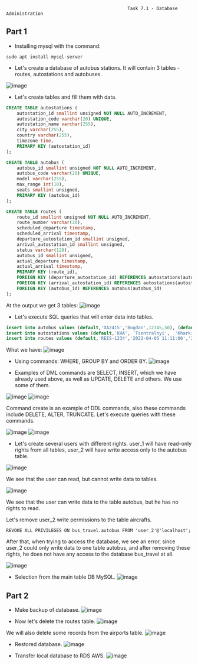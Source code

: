                                                   Task 7.1 - Database Administration
## Part 1                                                 
- Installing mysql with the command:  
``` 
sudo apt install mysql-server
```  

- Let's create a database of autobus stations. It will contain 3 tables - routes, autostations and autobuses.

![image](https://github.com/Stiff228/DevOps_online_Kharkiv_2022Q1Q2/blob/main/m7/Task%207.1/images/1.png)

- Let's create tables and fill them with data.
```sql
CREATE TABLE autostations (
    autostation_id smallint unsigned NOT NULL AUTO_INCREMENT,
    autostation_code varchar(20) UNIQUE,
    autostation_name varchar(255),
    city varchar(255),
    country varchar(255),
    timezone time,
    PRIMARY KEY (autostation_id)
);

CREATE TABLE autobus (
    autobus_id smallint unsigned NOT NULL AUTO_INCREMENT,
    autobus_code varchar(20) UNIQUE,
    model varchar(255),
    max_range int(10),
    seats smallint unsigned,
    PRIMARY KEY (autobus_id)
);

CREATE TABLE routes (
    route_id smallint unsigned NOT NULL AUTO_INCREMENT,
    route_number varchar(20),
    scheduled_departure timestamp,
    scheduled_arrival timestamp,
    departure_autostation_id smallint unsigned,
    arrival_autostation_id smallint unsigned,
    status varchar(128),
    autobus_id smallint unsigned,
    actual_departure timestamp,
    actual_arrival timestamp,
    PRIMARY KEY (route_id),
    FOREIGN KEY (departure_autostation_id) REFERENCES autostations(autostation_id),
    FOREIGN KEY (arrival_autostation_id) REFERENCES autostations(autostation_id),
    FOREIGN KEY (autobus_id) REFERENCES autobus(autobus_id)
);
```
At the output we get 3 tables: 
![image](https://github.com/Stiff228/DevOps_online_Kharkiv_2022Q1Q2/blob/main/m7/Task%207.1/images/2.png)

- Let's execute SQL queries that will enter data into tables.
```SQL
insert into autobus values (default,'ХА2415','Bogdan',12345,50), (default,'AX8475','Ikarus',17650,100), (default,'AH1234','Mersedes Vito',5700,20);
insert into autostations values (default,'KHA', 'Tsentralnyi',	'Kharkiv',	'Ukraine', '03:00:00'), (default,'LVV', 'StepanBenders','Lviv',	'Ukraine', '03:00:00'), (default,'MNK', 'Minskaya city autostation',	'Minsk',	'Belarus', '02:00:00'), (default,'USA', 'Obama station',	'California','USA', '-04:00:00'), (default,'ROS', 'Yuzhniy avtovokzal','Rostov on Don','Russia', '04:00:00');
insert into routes values (default,'REIS-1234','2022-04-05 11:11:00','2022-04-05 20:11:00',1,3,'Boarding',1,'2022-04-05 11:30:00','2022-04-05 20:30:00'), (default,'REIS-2345','2022-04-06 8:50:00','2022-04-06 19:20:00',5,3,'Check-in',3,'2022-04-06 15:50:00','2022-04-06 19:20:00'), (default,'REIS-9877','2022-04-07 11:50:00','2022-04-07 22:50:00',2,4,'Take-Of',2,'2022-04-07 11:55:00','2022-04-07 23:15:00');
```
What we have: 
![image](https://github.com/Stiff228/DevOps_online_Kharkiv_2022Q1Q2/blob/main/m7/Task%207.1/images/3.png)

- Using commands: WHERE, GROUP BY and ORDER BY.
![image](https://github.com/Stiff228/DevOps_online_Kharkiv_2022Q1Q2/blob/main/m7/Task%207.1/images/4.png)

- Examples of DML commands are SELECT, INSERT, which we have already used above, as well as UPDATE, DELETE and others. We use some of them.

![image](https://github.com/Stiff228/DevOps_online_Kharkiv_2022Q1Q2/blob/main/m7/Task%207.1/images/5.png)
![image](https://github.com/Stiff228/DevOps_online_Kharkiv_2022Q1Q2/blob/main/m7/Task%207.1/images/6.png)

Сommand create is an example of DDL commands, also these commands include DELETE, ALTER, TRUNCATE. Let's execute queries with these commands.

![image](https://github.com/Stiff228/DevOps_online_Kharkiv_2022Q1Q2/blob/main/m7/Task%207.1/images/7.png)
![image](https://github.com/Stiff228/DevOps_online_Kharkiv_2022Q1Q2/blob/main/m7/Task%207.1/images/8.png)

- Let's create several users with different rights. user_1 will have read-only rights from all tables, user_2 will have write access only to the autobus table.

![image](https://github.com/Stiff228/DevOps_online_Kharkiv_2022Q1Q2/blob/main/m7/Task%207.1/images/9.png)

We see that the user can read, but cannot write data to tables.

![image](https://github.com/Stiff228/DevOps_online_Kharkiv_2022Q1Q2/blob/main/m7/Task%207.1/images/10.png)

We see that the user can write data to the table autobus, but he has no rights to read.

Let's remove user_2 write permissions to the table aircrafts.
```MYSQL
REVOKE ALL PRIVILEGES ON bus_travel.autobus FROM 'user_2'@'localhost';
```

After that, when trying to access the database, we see an error, since user_2 could only write data to one table autobus, and after removing these rights, he does not have any access to the database bus_travel at all.

![image](https://github.com/Stiff228/DevOps_online_Kharkiv_2022Q1Q2/blob/main/m7/Task%207.1/images/11.png)

- Selection from the main table DB MySQL.
![image](https://github.com/Stiff228/DevOps_online_Kharkiv_2022Q1Q2/blob/main/m7/Task%207.1/images/12.png)

## Part 2
- Make backup of database.
![image](https://github.com/Stiff228/DevOps_online_Kharkiv_2022Q1Q2/blob/main/m7/Task%207.1/images/13.png)

- Now let's delete the routes table.
![image](https://github.com/Stiff228/DevOps_online_Kharkiv_2022Q1Q2/blob/main/m7/Task%207.1/images/14.png)

We will also delete some records from the airports table.
![image](https://github.com/Stiff228/DevOps_online_Kharkiv_2022Q1Q2/blob/main/m7/Task%207.1/images/15.png)

- Restored database.
![image](https://github.com/Stiff228/DevOps_online_Kharkiv_2022Q1Q2/blob/main/m7/Task%207.1/images/16.png)

- Transfer local database to RDS AWS.
![image](https://github.com/Stiff228/DevOps_online_Kharkiv_2022Q1Q2/blob/main/m7/Task%207.1/images/17.png)

